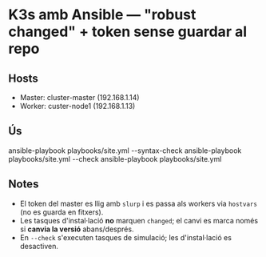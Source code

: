 
# K3s amb Ansible — "robust changed" + token sense guardar al repo

## Hosts
- Master: cluster-master (192.168.1.14)
- Worker: custer-node1 (192.168.1.13)

## Ús
ansible-playbook playbooks/site.yml --syntax-check
ansible-playbook playbooks/site.yml --check
ansible-playbook playbooks/site.yml

## Notes
- El token del master es llig amb `slurp` i es passa als workers via `hostvars` (no es guarda en fitxers).
- Les tasques d'instal·lació **no** marquen `changed`; el canvi es marca només si **canvia la versió** abans/després.
- En `--check` s'executen tasques de simulació; les d'instal·lació es desactiven.
